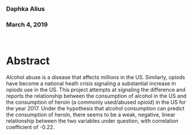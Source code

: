 <head>
<h3>Daphka Alius</h3>
<h3>March 4, 2019</h3>
<br>

<h1>Abstract</h1>
</head>

<body>
Alcohol abuse is a disease that affects millions in the US. Similarly, opiods have become a national healh crisis signaling a substantial increase in opiods use in the US. This project attempts at signaling the difference and reports the relationship between the consumption of alcohol in the US and the consumption of heroin (a commonly used/abused opioid) in the US for the year 2017. Under the hypothesis that alcohol consumption can predict the consumption of heroin, there seems to be a weak, negative, linear relationship between the two variables under question, with correlation coefficient of -0.22.
</body>